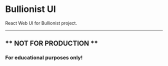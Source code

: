 # Bullionist UI

React Web UI for Bullionist project.


---
## ** NOT FOR PRODUCTION **
### For educational purposes only!
